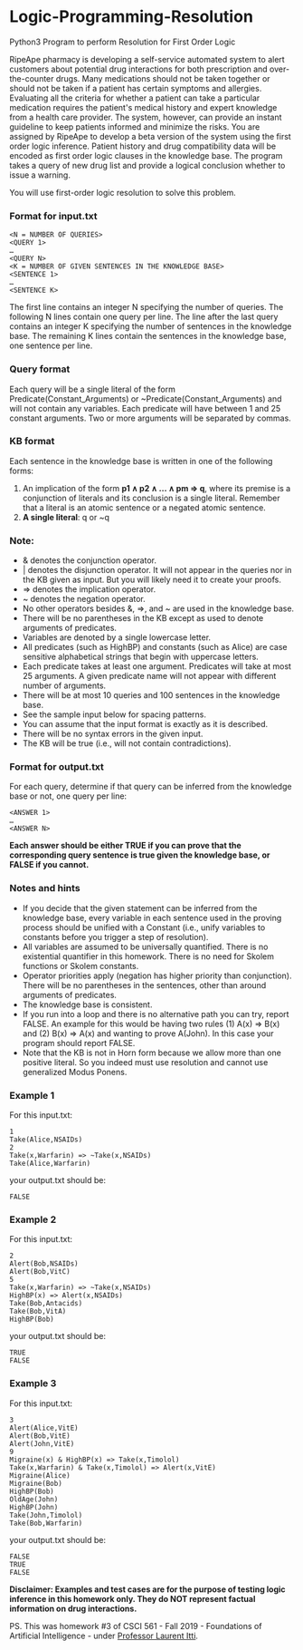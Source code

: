 # Logic-Programming-Resolution
Python3 Program to perform Resolution for First Order Logic

RipeApe pharmacy is developing a self-service automated system to alert customers about
potential drug interactions for both prescription and over-the-counter drugs. Many medications
should not be taken together or should not be taken if a patient has certain symptoms and
allergies. Evaluating all the criteria for whether a patient can take a particular medication requires
the patient's medical history and expert knowledge from a health care provider. The system,
however, can provide an instant guideline to keep patients informed and minimize the risks.
You are assigned by RipeApe to develop a beta version of the system using the first order logic
inference. Patient history and drug compatibility data will be encoded as first order logic clauses
in the knowledge base. The program takes a query of new drug list and provide a logical
conclusion whether to issue a warning.

You will use first-order logic resolution to solve this problem.

### Format for input.txt
```
<N = NUMBER OF QUERIES>
<QUERY 1>
…
<QUERY N>
<K = NUMBER OF GIVEN SENTENCES IN THE KNOWLEDGE BASE>
<SENTENCE 1>
…
<SENTENCE K>
```
The first line contains an integer N specifying the number of queries. The following N lines contain
one query per line. The line after the last query contains an integer K specifying the number of
sentences in the knowledge base. The remaining K lines contain the sentences in the knowledge
base, one sentence per line.

### Query format

Each query will be a single literal of the form Predicate(Constant_Arguments) or ~Predicate(Constant_Arguments) and will not contain any variables. 
Each predicate will have between 1 and 25 constant arguments. 
Two or more arguments will be separated by commas.

### KB format
Each sentence in the knowledge base is written in one of the following forms:
1) An implication of the form **p1 ∧ p2 ∧ ... ∧ pm ⇒ q**, where its premise is a conjunction of
literals and its conclusion is a single literal. Remember that a literal is an atomic sentence
or a negated atomic sentence.
2) **A single literal**: q or ~q

### Note:

- & denotes the conjunction operator.
- | denotes the disjunction operator. It will not appear in the queries nor in the KB given as input. But you will likely need it to create your proofs.
- => denotes the implication operator.
- ~ denotes the negation operator.
- No other operators besides &, =>, and ~ are used in the knowledge base.
- There will be no parentheses in the KB except as used to denote arguments of predicates.
- Variables are denoted by a single lowercase letter.
- All predicates (such as HighBP) and constants (such as Alice) are case sensitive alphabetical strings that begin with uppercase letters.
- Each predicate takes at least one argument. Predicates will take at most 25 arguments. A given predicate name will not appear with different number of arguments.
- There will be at most 10 queries and 100 sentences in the knowledge base.
- See the sample input below for spacing patterns.
- You can assume that the input format is exactly as it is described.
- There will be no syntax errors in the given input.
- The KB will be true (i.e., will not contain contradictions).

### Format for output.txt

For each query, determine if that query can be inferred from the knowledge base or not, one
query per line:
```
<ANSWER 1>
…
<ANSWER N>
```

**Each answer should be either TRUE if you can prove that the corresponding query sentence is
true given the knowledge base, or FALSE if you cannot.**

### Notes and hints

- If you decide that the given statement can be inferred from the knowledge base, every
variable in each sentence used in the proving process should be unified with a Constant
(i.e., unify variables to constants before you trigger a step of resolution).
- All variables are assumed to be universally quantified. There is no existential quantifier
in this homework. There is no need for Skolem functions or Skolem constants.
- Operator priorities apply (negation has higher priority than conjunction). There will be
no parentheses in the sentences, other than around arguments of predicates.
- The knowledge base is consistent.
- If you run into a loop and there is no alternative path you can try, report FALSE. An
example for this would be having two rules (1) A(x) => B(x) and (2) B(x) => A(x) and
wanting to prove A(John). In this case your program should report FALSE.
- Note that the KB is not in Horn form because we allow more than one positive literal. So
you indeed must use resolution and cannot use generalized Modus Ponens.

### Example 1

For this input.txt:
```
1
Take(Alice,NSAIDs)
2
Take(x,Warfarin) => ~Take(x,NSAIDs)
Take(Alice,Warfarin)
```
your output.txt should be:
```
FALSE
```

### Example 2

For this input.txt:
```
2
Alert(Bob,NSAIDs)
Alert(Bob,VitC)
5
Take(x,Warfarin) => ~Take(x,NSAIDs)
HighBP(x) => Alert(x,NSAIDs)
Take(Bob,Antacids)
Take(Bob,VitA)
HighBP(Bob)
```

your output.txt should be:
```
TRUE
FALSE
```

### Example 3

For this input.txt:
```
3
Alert(Alice,VitE)
Alert(Bob,VitE)
Alert(John,VitE)
9
Migraine(x) & HighBP(x) => Take(x,Timolol)
Take(x,Warfarin) & Take(x,Timolol) => Alert(x,VitE)
Migraine(Alice)
Migraine(Bob)
HighBP(Bob)
OldAge(John)
HighBP(John)
Take(John,Timolol)
Take(Bob,Warfarin)
```
your output.txt should be:
```
FALSE
TRUE
FALSE
```

**Disclaimer: Examples and test cases are for the purpose of testing logic inference in this
homework only. They do NOT represent factual information on drug interactions.**


PS. This was homework #3 of CSCI 561 - Fall 2019 - Foundations of Artificial Intelligence - under [Professor Laurent Itti](http://ilab.usc.edu/itti/).
